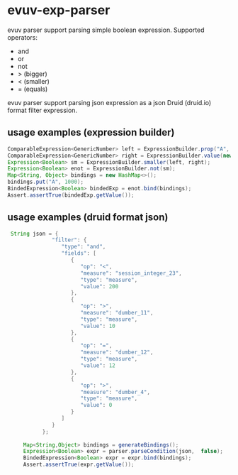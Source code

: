 # evuv-exp-parser
evuv parser support parsing simple boolean expression.
Supported operators:
- and
- or
- not
- \> (bigger)
- < (smaller)
- = (equals)

evuv parser support parsing json expression as a json Druid (druid.io) format filter expression.


## usage examples (expression builder)
```java
ComparableExpression<GenericNumber> left = ExpressionBuilder.prop("A", GenericNumber.class);
ComparableExpression<GenericNumber> right = ExpressionBuilder.value(new GenericNumber(10.0));
Expression<Boolean> sm = ExpressionBuilder.smaller(left, right);
Expression<Boolean> enot = ExpressionBuilder.not(sm);
Map<String, Object> bindings = new HashMap<>();
bindings.put("A", 1000);
BindedExpression<Boolean> bindedExp = enot.bind(bindings);
Assert.assertTrue(bindedExp.getValue());
 ``` 
    
## usage examples (druid format json) 
 ```java
  String json = {
			   "filter": {
			      "type": "and",
			      "fields": [
			         {
			            "op": "<",
			            "measure": "session_integer_23",
			            "type": "measure",
			            "value": 200
			         },
			         {
			            "op": ">",
			            "measure": "dumber_11",
			            "type": "measure",
			            "value": 10
			         },
			         {
			            "op": "=",
			            "measure": "dumber_12",
			            "type": "measure",
			            "value": 12
			         },
			         {
			            "op": ">",
			            "measure": "dumber_4",
			            "type": "measure",
			            "value": 0
			         }
			      ]
			   }
			};
      
      Map<String,Object> bindings = generateBindings();
      Expression<Boolean> expr = parser.parseCondition(json,  false);
      BindedExpression<Boolean> expr = expr.bind(bindings);
      Assert.assertTrue(expr.getValue());
   ```
   
